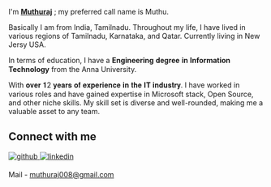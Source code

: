 I'm **[Muthuraj](www.linkedin.com/in/muthurajstack)**  ; my preferred call name is Muthu.

Basically I am from India, Tamilnadu. Throughout my life, I have lived in various regions of Tamilnadu, Karnataka, and Qatar. Currently living in New Jersy USA.

In terms of education, I have a **Engineering** 𝐝𝐞𝐠𝐫𝐞𝐞 𝐢𝐧 **Information Technology** from the Anna University.

With 𝐨𝐯𝐞𝐫 𝟏2 𝐲𝐞𝐚𝐫𝐬 𝐨𝐟 𝐞𝐱𝐩𝐞𝐫𝐢𝐞𝐧𝐜𝐞 𝐢𝐧 𝐭𝐡𝐞 𝐈𝐓 𝐢𝐧𝐝𝐮𝐬𝐭𝐫𝐲. I have worked in various roles and have gained expertise in Microsoft stack, Open Source, and other niche skills. My skill set is diverse and well-rounded, making me a valuable asset to any team.

## Connect with me  
<a href="https://github.com/Puja123das" target="_blank">
<img src=https://img.shields.io/badge/github-%2324292e.svg?&style=for-the-badge&logo=github&logoColor=white alt=github style="margin-bottom: 5px;" />
</a>
<a href="https://linkedin.com/in/pujastack" target="_blank">
<img src=https://img.shields.io/badge/linkedin-%231E77B5.svg?&style=for-the-badge&logo=linkedin&logoColor=white alt=linkedin style="margin-bottom: 5px;" />
</a>
 
  

Mail - muthuraj008@gmail.com
  




